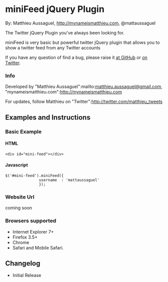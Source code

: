 # miniFeed jQuery Plugin

By: Matthieu Aussaguel, http://mynameismatthieu.com, @mattaussaguel


The Twitter jQuery Plugin you've always been looking for.

miniFeed is very basic but powerful twitter jQuery plugin that allows you to show a twitter feed from any Twitter accounts

If you have any question of find a bug, please raise it <a href="https://github.com/MatthieuA/miniFeed/issues">at GitHub</a> or <a href="http://www.twitter.com/matthieu_tweets">on Twitter</a>.

### Info

Developed by "Matthieu Aussaguel":mailto:matthieu.aussaguel@gmail.com, "mynameismatthieu.com":http://mynameismatthieu.com

For updates, follow Matthieu on "Twitter":http://twitter.com/matthieu_tweets

## Examples and Instructions

### Basic Example

#### HTML

    <div id="mini-feed"></div>

#### Javascript

    $('#mini-feed').miniFeed({
                   username  : 'mattaussaguel'
                   });

### Website Url
coming soon

### Browsers supported
* Internet Explorer 7+
* Firefox 3.5+
* Chrome
* Safari and Mobile Safari.

## Changelog

* Initial Release
